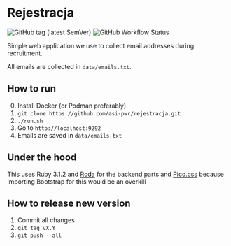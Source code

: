 # Rejestracja

![GitHub tag (latest SemVer)](https://img.shields.io/github/v/tag/asi-pwr/rejestracja) ![GitHub Workflow Status](https://img.shields.io/github/workflow/status/asi-pwr/rejestracja/Create%20and%20publish%20a%20Docker%20image)

Simple web application we use to collect email addresses during recruitment.

All emails are collected in `data/emails.txt`.

## How to run

0. Install Docker (or Podman preferably)
1. `git clone https://github.com/asi-pwr/rejestracja.git`
2. `./run.sh`
3. Go to `http://localhost:9292`
4. Emails are saved in `data/emails.txt`

## Under the hood

This uses Ruby 3.1.2 and [Roda](https://github.com/jeremyevans/roda) for the backend parts and [Pico.css](https://picocss.com) because importing Bootstrap for this would be an overkill

## How to release new version

1. Commit all changes
2. `git tag vX.Y`
3. `git push --all`